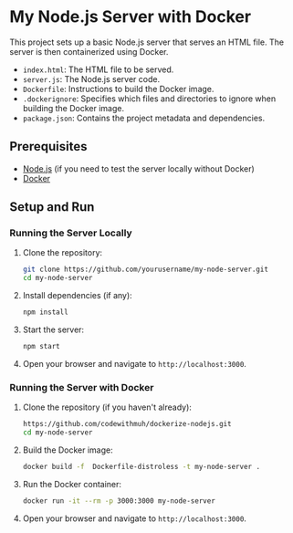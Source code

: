 # My Node.js Server with Docker

This project sets up a basic Node.js server that serves an HTML file. The server is then containerized using Docker.

- `index.html`: The HTML file to be served.
- `server.js`: The Node.js server code.
- `Dockerfile`: Instructions to build the Docker image.
- `.dockerignore`: Specifies which files and directories to ignore when building the Docker image.
- `package.json`: Contains the project metadata and dependencies.

## Prerequisites

- [Node.js](https://nodejs.org/) (if you need to test the server locally without Docker)
- [Docker](https://www.docker.com/)

## Setup and Run

### Running the Server Locally

1. Clone the repository:

    ```sh
    git clone https://github.com/yourusername/my-node-server.git
    cd my-node-server
    ```

2. Install dependencies (if any):

    ```sh
    npm install
    ```

3. Start the server:

    ```sh
    npm start
    ```

4. Open your browser and navigate to `http://localhost:3000`.

### Running the Server with Docker

1. Clone the repository (if you haven't already):

    ```sh
    https://github.com/codewithmuh/dockerize-nodejs.git
    cd my-node-server
    ```

2. Build the Docker image:

    ```sh
    docker build -f  Dockerfile-distroless -t my-node-server .
    ```

3. Run the Docker container:

    ```sh
    docker run -it --rm -p 3000:3000 my-node-server
    ```

4. Open your browser and navigate to `http://localhost:3000`.
